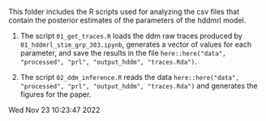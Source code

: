 This folder includes the R scripts used for analyzing the csv files that contain the posterior estimates of the parameters of the hddmrl model.

1. The script `01_get_traces.R` loads the ddm raw traces produced by `01_hddmrl_stim_grp_303.ipynb`, generates a vector of values for each parameter, and save the results in the file `here::here("data", "processed", "prl", "output_hddm", "traces.Rda")`.

2. The script `02_ddm_inference.R` reads the data `here::here("data", "processed", "prl", "output_hddm", "traces.Rda")` and generates the figures for the paper.

Wed Nov 23 10:23:47 2022
